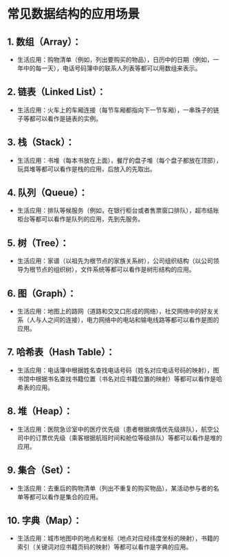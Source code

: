 # 常见数据结构的应用场景

## 1. **数组（Array）**：

- 生活应用：购物清单（例如，列出要购买的物品），日历中的日期（例如，一年中的每一天），电话号码簿中的联系人列表等都可以用数组来表示。

## 2. **链表（Linked List）**：

- 生活应用：火车上的车厢连接（每节车厢都指向下一节车厢），一串珠子的链子等都可以看作是链表的实例。

## 3. **栈（Stack）**：

- 生活应用：书堆（每本书放在上面），餐厅的盘子堆（每个盘子都放在顶部），玩具堆等都可以看作是栈的应用，后放入的先取出。

## 4. **队列（Queue）**：

- 生活应用：排队等候服务（例如，在银行柜台或者售票窗口排队），超市结账柜台等都可以看作是队列的应用，先到先服务。

## 5. **树（Tree）**：

- 生活应用：家谱（以祖先为根节点的家族关系树），公司组织结构（以公司领导为根节点的组织树），文件系统等都可以看作是树形结构的应用。

## 6. **图（Graph）**：

- 生活应用：地图上的路网（道路和交叉口形成的网络），社交网络中的好友关系（人与人之间的连接），电力网络中的电站和输电线路等都可以看作是图的应用。

## 7. **哈希表（Hash Table）**：

- 生活应用：电话簿中根据姓名查找电话号码（姓名对应电话号码的映射），图书馆中根据书名查找书籍位置（书名对应书籍位置的映射）等都可以看作是哈希表的应用。

## 8. **堆（Heap）**：

- 生活应用：医院急诊室中的医疗优先级（患者根据病情优先级排队），航空公司中的订票优先级（乘客根据航班时间和舱位等级排队）等都可以看作是堆的应用。

## 9. **集合（Set）**：

- 生活应用：去重后的购物清单（列出不重复的购买物品），某活动参与者的名单等都可以看作是集合的应用。

## 10. **字典（Map）**：

- 生活应用：城市地图中的地点和坐标（地点对应经纬度坐标的映射），书籍的索引（关键词对应书籍页码的映射）等都可以看作是字典的应用。
